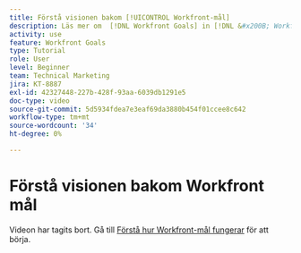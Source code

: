 ```yaml
---
title: Förstå visionen bakom [!UICONTROL Workfront-mål]
description: Läs mer om  [!DNL Workfront Goals] in [!DNL &#x200B; Workfront] från produktteamet.
activity: use
feature: Workfront Goals
type: Tutorial
role: User
level: Beginner
team: Technical Marketing
jira: KT-8887
exl-id: 42327448-227b-428f-93aa-6039db1291e5
doc-type: video
source-git-commit: 5d5934fdea7e3eaf69da3880b454f01ccee8c642
workflow-type: tm+mt
source-wordcount: '34'
ht-degree: 0%

---
```


# Förstå visionen bakom Workfront mål

Videon har tagits bort. Gå till [Förstå hur Workfront-mål fungerar](/help/workfront-goals/establish-a-vision-for-your-org/understand-how-workfront-goals-works.md) för att börja.
